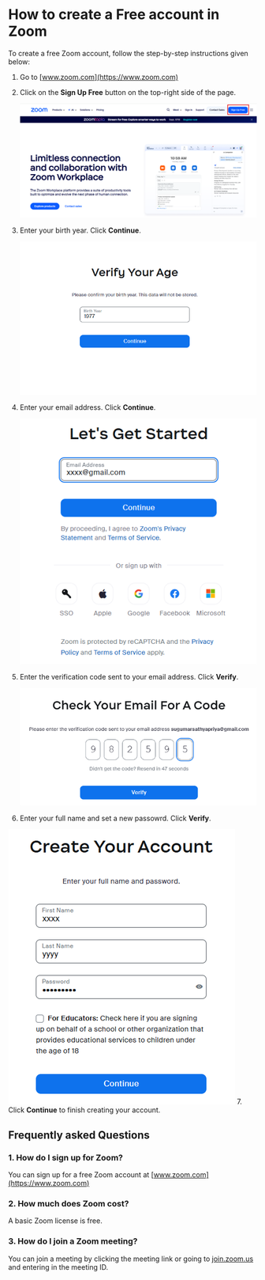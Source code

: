# How to create a Free account in Zoom 

To create a free Zoom account, follow the step-by-step instructions given below: 

1. Go to  [www.zoom.com](https://www.zoom.com)
2. Click on the **Sign Up Free** button on the top-right side of the page.

   ![Signup button](images/2025-08-29-11-35-47.png)
   
3. Enter your birth year. Click **Continue**.

   ![Signup button](images/2025-08-29-11-43-00.png)

4. Enter your email address. Click **Continue**.

   ![Signup button](images/2025-08-29-11-45-32.png)
   
5. Enter the verification code sent to your email address. Click **Verify**.

   ![Signup button](images/2025-08-29-11-49-03.png)
   
6. Enter your full name and set a new passowrd. Click **Verify**.

![Signup button](images/2025-08-29-11-52-30.png)
7. Click **Continue** to finish creating your account.

<h2><b>Frequently asked Questions</b></h2>

### 1. How do I sign up for Zoom?
You can sign up for a free Zoom account at [www.zoom.com](https://www.zoom.com)

### 2. How much does Zoom cost?
A basic Zoom license is free. 

### 3. How do I join a Zoom meeting?

You can join a meeting by clicking the meeting link or going to [join.zoom.us](https://join.zoom.us) and entering in the meeting ID.     







